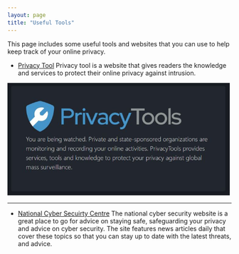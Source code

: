 ```yaml
---
layout: page
title: "Useful Tools"
---
```


This page includes some useful tools and websites that you can use to help keep track of your online privacy.



- [Privacy Tool](https://www.privacytools.io/)
Privacy tool is a website that gives readers the knowledge and services to protect their online privacy against intrusion.

<img src= "assets/privacytools.JPG" width="500">


---
- [National Cyber Secuirty Centre](https://www.ncsc.gov.uk/)
The national cyber security website is a great place to go for advice on staying safe, safeguarding your privacy and advice on cyber security. The site features news articles daily that cover these topics so that you can stay up to date with the latest threats, and advice.
